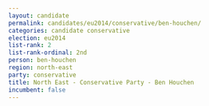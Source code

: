 ```yaml
---
layout: candidate
permalink: candidates/eu2014/conservative/ben-houchen/
categories: candidate conservative
election: eu2014
list-rank: 2
list-rank-ordinal: 2nd
person: ben-houchen
region: north-east
party: conservative
title: North East - Conservative Party - Ben Houchen
incumbent: false
---
```

